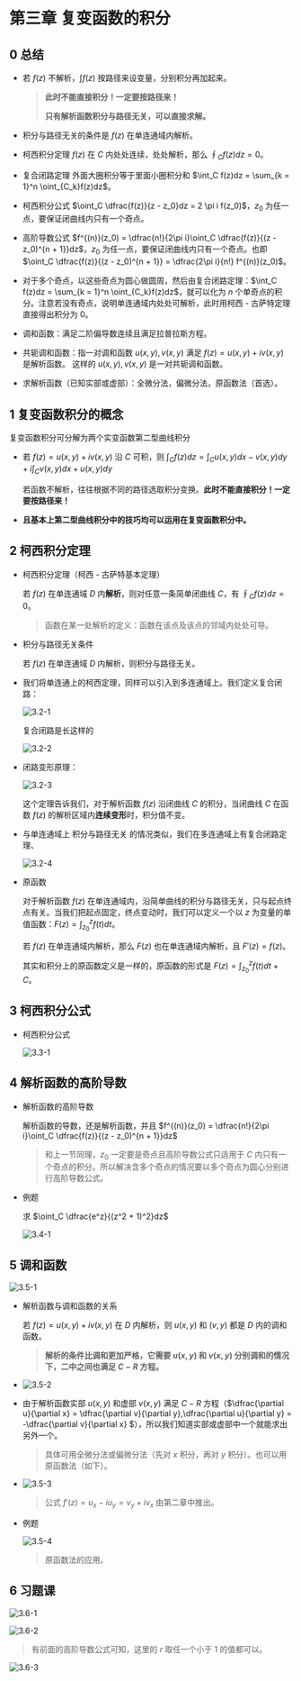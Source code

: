 # 第三章 复变函数的积分

## 0 总结

- 若 $f(z)$ 不解析，$\int f(z)$ 按路径来设变量，分别积分再加起来。

  > **此时不能直接积分！一定要按路径来！**
  >
  > **只有解析函数积分与路径无关，可以直接求解。**

- 积分与路径无关的条件是 $f(z)$ 在单连通域内解析。

- 柯西积分定理 $f(z)$ 在 $C$ 内处处连续，处处解析，那么 $\oint_C f(z)dz = 0$。

- 复合闭路定理 外面大圈积分等于里面小圈积分和 $\int_C f(z)dz = \sum_{k = 1}^n \oint_{C_k}f(z)dz$。

- 柯西积分公式 $\oint_C \dfrac{f(z)}{z - z_0}dz = 2 \pi i f(z_0)$，$z_0$ 为任一点，要保证闭曲线内只有一个奇点。

- 高阶导数公式 $f^{(n)}(z_0) = \dfrac{n!}{2\pi i}\oint_C \dfrac{f(z)}{(z - z_0)^{n + 1}}dz$，$z_0$ 为任一点，要保证闭曲线内只有一个奇点。也即 $\oint_C \dfrac{f(z)}{(z - z_0)^{n + 1}} = \dfrac{2\pi i}{n!} f^{(n)}(z_0)$。

- 对于多个奇点，以这些奇点为圆心做圆周，然后由复合闭路定理：$\int_C f(z)dz = \sum_{k = 1}^n \oint_{C_k}f(z)dz$，就可以化为 $n$ 个单奇点的积分。注意若没有奇点，说明单连通域内处处可解析，此时用柯西 - 古萨特定理直接得出积分为 $0$。

- 调和函数：满足二阶偏导数连续且满足拉普拉斯方程。

- 共轭调和函数：指一对调和函数 $u(x, y),v(x, y)$ 满足 $f(z) = u(x, y) + iv(x, y)$ 是解析函数。 这样的 $u(x, y),v(x, y)$ 是一对共轭调和函数。

- 求解析函数（已知实部或虚部）：全微分法，偏微分法，原函数法（首选）。

## 1 复变函数积分的概念

复变函数积分可分解为两个实变函数第二型曲线积分

- 若 $f(z) = u(x, y) + iv(x, y)$ 沿 $C$ 可积，则 $\int_C f(z)dz = \int_C u(x, y)dx - v(x, y)dy + i\int_C v(x, y)dx + u(x, y)dy$

  若函数不解析，往往根据不同的路径选取积分变换。**此时不能直接积分！一定要按路径来！**

- **且基本上第二型曲线积分中的技巧均可以运用在复变函数积分中。**

## 2 柯西积分定理

- 柯西积分定理（柯西 - 古萨特基本定理）

  若 $f(z)$ 在单连通域 $D$ 内**解析**，则对任意一条简单闭曲线 $C$，有 $\oint_C f(z)dz = 0$。

  > 函数在某一处解析的定义：函数在该点及该点的邻域内处处可导。

- 积分与路径无关条件

  若 $f(z)$ 在单连通域 $D$ 内解析，则积分与路径无关。

- 我们将单连通上的柯西定理，同样可以引入到多连通域上。我们定义复合闭路：

  ![3.2-1](images/3/3.2-1.png)

  复合闭路是长这样的

  ![3.2-2](images/3/3.2-2.png)

- 闭路变形原理：

  ![3.2-3](images/3/3.2-3.png)

  这个定理告诉我们，对于解析函数 $f(z)$ 沿闭曲线 $C$ 的积分，当闭曲线 $C$ 在函数 $f(z)$ 的解析区域内**连续变形**时，积分值不变。

- 与单连通域上 积分与路径无关 的情况类似，我们在多连通域上有复合闭路定理、

  ![3.2-4](images/3/3.2-4.png)

- 原函数

  对于解析函数 $f(z)$ 在单连通域内，沿简单曲线的积分与路径无关，只与起点终点有关。当我们把起点固定，终点变动时，我们可以定义一个以 $z$ 为变量的单值函数：$F(z) = \int_{z_0}^{z}f(t)dt$。

  若 $f(z)$ 在单连通域内解析，那么 $F(z)$ 也在单连通域内解析，且 $F'(z) = f(z)$。

  其实和积分上的原函数定义是一样的，原函数的形式是 $F(z) = \int_{z_0}^z f(t)dt + C$。

  

## 3 柯西积分公式

- 柯西积分公式

  ![3.3-1](images/3/3.3-1.png)

## 4 解析函数的高阶导数

- 解析函数的高阶导数

  解析函数的导数，还是解析函数，并且 $f^{(n)}(z_0) = \dfrac{n!}{2\pi i}\oint_C \dfrac{f(z)}{(z - z_0)^{n + 1}}dz$

  > 和上一节同理，$z_0$ 一定要是奇点且高阶导数公式只适用于 $C$ 内只有一个奇点的积分。所以解决含多个奇点的情况要以多个奇点为圆心分别进行高阶导数公式。

- 例题

  求 $\oint_C \dfrac{e^z}{(z^2 + 1)^2}dz$

  ![3.4-1](images/3/3.4-1.png)



## 5 调和函数

![3.5-1](images/3/3.5-1.png)

- 解析函数与调和函数的关系

  若 $f(z) = u(x, y) + iv(x, y)$ 在 $D$ 内解析，则 $u(x, y)$ 和 $(v, y)$ 都是 $D$ 内的调和函数。

  > **解析的条件比调和更加严格，它需要 $u(x, y)$ 和 $v(x, y)$ 分别调和的情况下，二中之间也满足 $C-R$ 方程。**

- ![3.5-2](images/3/3.5-2.png)

- 由于解析函数实部 $u(x, y)$ 和虚部 $v(x, y)$ 满足 $C-R$ 方程（$\dfrac{\partial u}{\partial x} = \dfrac{\partial v}{\partial y},\dfrac{\partial u}{\partial y} = -\dfrac{\partial v}{\partial x} $），所以我们知道实部或虚部中一个就能求出另外一个。

  > 具体可用全微分法或偏微分法（先对 $x$ 积分，再对 $y$ 积分）。也可以用原函数法（如下）。

- ![3.5-3](images/3/3.5-3.png)

  > 公式 $f'(z) = u_x - iu_y = v_y + iv_x$ 由第二章中推出。

- 例题

  ![3.5-4](images/3/3.5-4.png)

  > 原函数法的应用。



## 6 习题课

![3.6-1](images/3/3.6-1.png)

![3.6-2](3.6-2.png)

> 有前面的高阶导数公式可知，这里的 $r$ 取任一个小于 $1$ 的值都可以。

![3.6-3](images/3/3.6-3.png)

